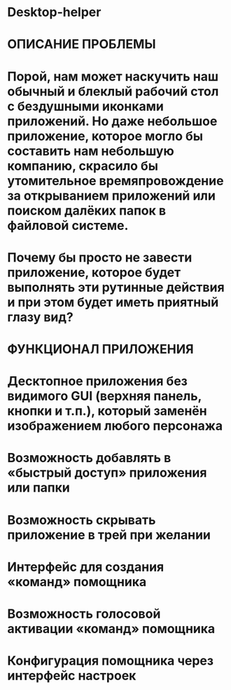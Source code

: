 # Desktop-helper
# ОПИСАНИЕ ПРОБЛЕМЫ
# Порой, нам может наскучить наш обычный и блеклый рабочий стол с бездушными иконками приложений. Но даже небольшое приложение, которое могло бы составить нам небольшую компанию, скрасило бы утомительное времяпровождение за открыванием приложений или поиском далёких папок в файловой системе.
# Почему бы просто не завести приложение, которое будет выполнять эти рутинные действия и при этом будет иметь приятный глазу вид?
# ФУНКЦИОНАЛ ПРИЛОЖЕНИЯ
# Десктопное приложения без видимого GUI (верхняя панель, кнопки и т.п.), который заменён изображением любого персонажа
# Возможность добавлять в «быстрый доступ» приложения или папки
# Возможность скрывать приложение в трей при желании
# Интерфейс для создания «команд» помощника
# Возможность голосовой активации «команд» помощника
# Конфигурация помощника через интерфейс настроек
